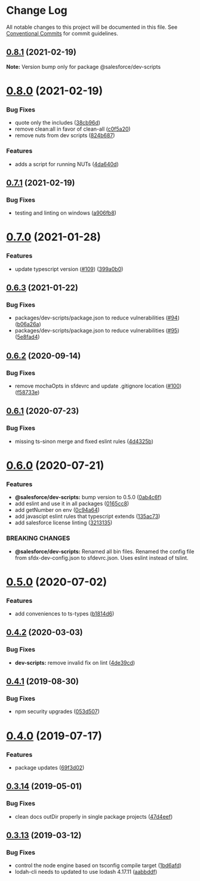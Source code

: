 # Change Log

All notable changes to this project will be documented in this file.
See [Conventional Commits](https://conventionalcommits.org) for commit guidelines.

## [0.8.1](https://github.com/forcedotcom/sfdx-dev-packages/compare/@salesforce/dev-scripts@0.8.0...@salesforce/dev-scripts@0.8.1) (2021-02-19)

**Note:** Version bump only for package @salesforce/dev-scripts





# [0.8.0](https://github.com/forcedotcom/sfdx-dev-packages/compare/@salesforce/dev-scripts@0.7.1...@salesforce/dev-scripts@0.8.0) (2021-02-19)


### Bug Fixes

* quote only the includes ([38cb96d](https://github.com/forcedotcom/sfdx-dev-packages/commit/38cb96d4dfe55a16f2eb3db3fa702a19caf29b8c))
* remove clean:all in favor of clean-all ([c0f5a20](https://github.com/forcedotcom/sfdx-dev-packages/commit/c0f5a20ca4942feded85e21e0feda672ba0109d2))
* remove nuts from dev scripts ([824b687](https://github.com/forcedotcom/sfdx-dev-packages/commit/824b68711465b37ac3099913b7b315c5241d3bee))


### Features

* adds a script for running NUTs ([4da640d](https://github.com/forcedotcom/sfdx-dev-packages/commit/4da640d52af526168952f50f2fb5774759c5b099))





## [0.7.1](https://github.com/forcedotcom/sfdx-dev-packages/compare/@salesforce/dev-scripts@0.7.0...@salesforce/dev-scripts@0.7.1) (2021-02-19)


### Bug Fixes

* testing and linting on windows ([a906fb8](https://github.com/forcedotcom/sfdx-dev-packages/commit/a906fb8da95e194a32ed768f84d6e9c7cbb6e9c6))





# [0.7.0](https://github.com/forcedotcom/sfdx-dev-packages/compare/@salesforce/dev-scripts@0.6.3...@salesforce/dev-scripts@0.7.0) (2021-01-28)


### Features

* update typescript version ([#109](https://github.com/forcedotcom/sfdx-dev-packages/issues/109)) ([399a0b0](https://github.com/forcedotcom/sfdx-dev-packages/commit/399a0b03aa831f25511bb3391702c10dc5c4a488))





## [0.6.3](https://github.com/forcedotcom/sfdx-dev-packages/compare/@salesforce/dev-scripts@0.6.2...@salesforce/dev-scripts@0.6.3) (2021-01-22)


### Bug Fixes

* packages/dev-scripts/package.json to reduce vulnerabilities ([#94](https://github.com/forcedotcom/sfdx-dev-packages/issues/94)) ([b06a26a](https://github.com/forcedotcom/sfdx-dev-packages/commit/b06a26aa8cc177e2c48e75cab658fe8644f5ba4e))
* packages/dev-scripts/package.json to reduce vulnerabilities ([#95](https://github.com/forcedotcom/sfdx-dev-packages/issues/95)) ([5e8fad4](https://github.com/forcedotcom/sfdx-dev-packages/commit/5e8fad49c73a3cc1373d7d5b156086e26c7fd22d))





## [0.6.2](https://github.com/forcedotcom/sfdx-dev-packages/compare/@salesforce/dev-scripts@0.6.1...@salesforce/dev-scripts@0.6.2) (2020-09-14)


### Bug Fixes

* remove mochaOpts in sfdevrc and update .gitignore location ([#100](https://github.com/forcedotcom/sfdx-dev-packages/issues/100)) ([f58733e](https://github.com/forcedotcom/sfdx-dev-packages/commit/f58733ed292ff97818e5da9d78df4bc7a7022fde))





## [0.6.1](https://github.com/forcedotcom/sfdx-dev-packages/compare/@salesforce/dev-scripts@0.6.0...@salesforce/dev-scripts@0.6.1) (2020-07-23)


### Bug Fixes

* missing ts-sinon merge and fixed eslint rules ([4d4325b](https://github.com/forcedotcom/sfdx-dev-packages/commit/4d4325b306e579e3ae9f3492b58a66f8eb8a4e56))





# [0.6.0](https://github.com/forcedotcom/sfdx-dev-packages/compare/@salesforce/dev-scripts@0.5.0...@salesforce/dev-scripts@0.6.0) (2020-07-21)


### Features

* **@salesforce/dev-scripts:** bump version to 0.5.0 ([0ab4c6f](https://github.com/forcedotcom/sfdx-dev-packages/commit/0ab4c6f64703e588a63e72814f0850aa785778cb))
* add eslint and use it in all packages ([0165cc8](https://github.com/forcedotcom/sfdx-dev-packages/commit/0165cc8853079c7f987dddfb60ced3efb00deea0))
* add getNumber on env ([0c94a64](https://github.com/forcedotcom/sfdx-dev-packages/commit/0c94a64f7ac9af40198918cceda6e96facbc77ca))
* add javascipt eslint rules that typescript extends ([135ac73](https://github.com/forcedotcom/sfdx-dev-packages/commit/135ac73b8c513d8950ac69373349361d9f600a8c))
* add salesforce license linting ([3213135](https://github.com/forcedotcom/sfdx-dev-packages/commit/3213135f34956335ef2c123ec680c2de2bc7f10f))


### BREAKING CHANGES

* **@salesforce/dev-scripts:** Renamed all bin files. Renamed the config file from sfdx-dev-config.json to
sfdevrc.json. Uses eslint instead of tslint.





# [0.5.0](https://github.com/forcedotcom/sfdx-dev-packages/compare/@salesforce/dev-scripts@0.4.2...@salesforce/dev-scripts@0.5.0) (2020-07-02)


### Features

* add conveniences to ts-types ([b1814d6](https://github.com/forcedotcom/sfdx-dev-packages/commit/b1814d6))





## [0.4.2](https://github.com/forcedotcom/sfdx-dev-packages/compare/@salesforce/dev-scripts@0.4.1...@salesforce/dev-scripts@0.4.2) (2020-03-03)


### Bug Fixes

* **dev-scripts:** remove invalid fix on lint ([4de39cd](https://github.com/forcedotcom/sfdx-dev-packages/commit/4de39cd))





## [0.4.1](https://github.com/forcedotcom/sfdx-dev-packages/compare/@salesforce/dev-scripts@0.4.0...@salesforce/dev-scripts@0.4.1) (2019-08-30)


### Bug Fixes

* npm security upgrades ([053d507](https://github.com/forcedotcom/sfdx-dev-packages/commit/053d507))





# [0.4.0](https://github.com/forcedotcom/sfdx-dev-packages/compare/@salesforce/dev-scripts@0.3.14...@salesforce/dev-scripts@0.4.0) (2019-07-17)


### Features

* package updates ([69f3d02](https://github.com/forcedotcom/sfdx-dev-packages/commit/69f3d02))





## [0.3.14](https://github.com/forcedotcom/sfdx-dev-packages/compare/@salesforce/dev-scripts@0.3.13...@salesforce/dev-scripts@0.3.14) (2019-05-01)


### Bug Fixes

* clean docs outDir properly in single package projects ([47d4eef](https://github.com/forcedotcom/sfdx-dev-packages/commit/47d4eef))





## [0.3.13](https://github.com/forcedotcom/sfdx-dev-packages/compare/@salesforce/dev-scripts@0.3.12...@salesforce/dev-scripts@0.3.13) (2019-03-12)


### Bug Fixes

* control the node engine based on tsconfig compile target ([1bd6afd](https://github.com/forcedotcom/sfdx-dev-packages/commit/1bd6afd))
* lodah-cli needs to updated to use lodash 4.17.11 ([aabbddf](https://github.com/forcedotcom/sfdx-dev-packages/commit/aabbddf))
